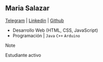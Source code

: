 ## Maria Salazar
[Telegram](https://t.me/mariasdl) | [Linkedin](https://linkedin.com/in/mariasdl) | [Github](https://github.com/mariasdl)

- Desarrollo Web (HTML, CSS, JavaScript)
- Programación | ```Java``` ```C++``` ```Arduino``` 

> [!NOTE]
> Estudiante activo
